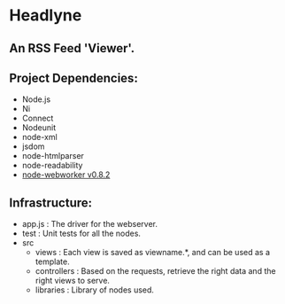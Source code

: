 # Headlyne

## An RSS Feed 'Viewer'.

## Project Dependencies:
*	Node.js
*	Ni
*	Connect
*	Nodeunit
*	node-xml
*	jsdom
*	node-htmlparser
*	node-readability
*	[node-webworker v0.8.2](https://github.com/pgriess/node-webworker)

## Infrastructure:
*	app.js                : The driver for the webserver.
*	test                  : Unit tests for all the nodes.
*	src
	*	views         : Each view is saved as viewname.\*, and can be used as a template.
	*	controllers   : Based on the requests, retrieve the right
		                data and the right views to serve.
	*	libraries     : Library of nodes used.
